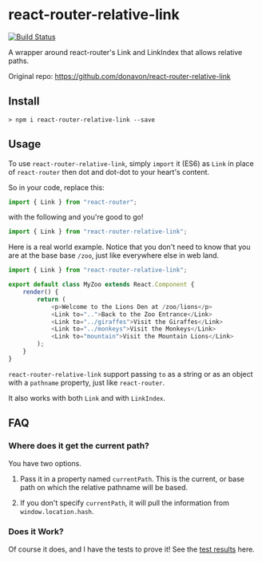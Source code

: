 # react-router-relative-link
[![Build Status](https://travis-ci.org/andrepcg/react-router-relative-link.svg?branch=master)](https://travis-ci.org/andrepcg/react-router-relative-link)

A wrapper around react-router's Link and LinkIndex that allows relative paths.

Original repo: https://github.com/donavon/react-router-relative-link

## Install
```
> npm i react-router-relative-link --save
```

## Usage
To use `react-router-relative-link`, simply `import` it (ES6) as `Link` in place of `react-router`
then dot and dot-dot to your heart's content.

So in your code, replace this:
```js
import { Link } from "react-router";
```
with the following and you're good to go!
```js
import { Link } from "react-router-relative-link";
```

Here is a real world example. Notice that you don't need to know that you are at the base base `/zoo`, just like everywhere else in web land.

```js
import { Link } from "react-router-relative-link";

export default class MyZoo extends React.Component {
    render() {
        return (
            <p>Welcome to the Lions Den at /zoo/lions</p>
            <Link to="..">Back to the Zoo Entrance</Link>
            <Link to="../giraffes">Visit the Giraffes</Link>
            <Link to="../monkeys">Visit the Monkeys</Link>
            <Link to="mountain">Visit the Mountain Lions</Link>
        );
    }
}
```

`react-router-relative-link` support passing `to` as a string or as an object with a `pathname` property, just like `react-router`.

It also works with both `Link` and with `LinkIndex`.

## FAQ

### Where does it get the current path?

You have two options.

1. Pass it in a property named `currentPath`. This is the current, or base path on which the relative
pathname will be based.

2. If you don't specify `currentPath`, it will pull the information from `window.location.hash`.

### Does it Work?

Of course it does, and I have the tests to prove it!
See the [test results](https://travis-ci.org/andrepcg/react-router-relative-link?branch=master) here.
